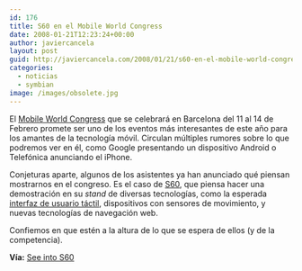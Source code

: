 ```yaml
---
id: 176
title: S60 en el Mobile World Congress
date: 2008-01-21T12:23:24+00:00
author: javiercancela
layout: post
guid: http://javiercancela.com/2008/01/21/s60-en-el-mobile-world-congress/
categories:
  - noticias
  - symbian
image: /images/obsolete.jpg
---
```

El [Mobile World Congress](http://www.mobileworldcongress.com/ "www.mobileworldcongress.com") que se celebrará en Barcelona del 11 al 14 de Febrero promete ser uno de los eventos más interesantes de este año para los amantes de la tecnología móvil. Circulan múltiples rumores sobre lo que podremos ver en él, como Google presentando un dispositivo Android o Telefónica anunciando el iPhone.

Conjeturas aparte, algunos de los asistentes ya han anunciado qué piensan mostrarnos en el congreso. Es el caso de [S60](http://www.s60.com "www.s60.com"), que piensa hacer una demostración en su _stand_ de diversas tecnologías, como la esperada [interfaz de usuario táctil](http://www.s60.com/business/productinfo/userexperience/ueinnovations "www.s60.com/business/productinfo/userexperience/ueinnovations"), dispositivos con sensores de movimiento, y nuevas tecnologías de navegación web.

Confiemos en que estén a la altura de lo que se espera de ellos (y de la competencia).

 **Vía:** [See into S60](http://blogs.s60.com/seeintos60/2008/01/s60_mobile_world_congress_barc.html "S60 @ Mobile World Congress Barcelona")